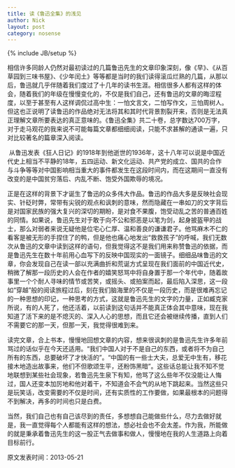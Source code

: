 ```yaml
---
title: 读《鲁迅全集》的浅见
author: Nick
layout: post
category: nosense
---
```

{% include JB/setup %}

  相信许多同龄人仍然对最初读过的几篇鲁迅先生的文章印象深刻，像《早》、《从百草园到三味书屋》、《少年闰土》等等都是当时的我们读得滚瓜烂熟的几篇，从那以后，鲁迅就几乎伴随着我们度过了十几年的读书生涯。相信很多人都有这样的体会，随着我们的年级在慢慢变化的，不仅是我们自己，还有鲁迅的文章的晦涩程度，以至于甚至有人这样调侃过高中生：一怕文言文，二怕写作文，三怕周树人。但这也正说明了读鲁迅的作品绝对无法将其和其时代背景割裂开来，否则是无法真正理解文章所要表达的真正意味的。《鲁迅全集》共二十卷，总字数达700万字，对于走马观花的我来说不可能每篇文章都细细阅读，只能不求甚解的通读一遍，只对比较著名的篇章深入阅读。

   从鲁迅发表《狂人日记》的1918年到他逝世的1936年，这十八年可以说是中国近代史上相当不平静的18年，五四运动、新文化运动、共产党的成立、国共的合作与斗争等等对中国影响相当重大的事件都发生在这段时间内，而在这期间一直没有改变的是中国贫穷落后、内乱不断、饱受外国欺辱的境况。

  正是在这样的背景下才诞生了鲁迅的众多伟大作品。鲁迅的作品大多是反映社会现实、针砭时弊，常带有尖锐的观点和讽刺的意味，然而隐藏在一串如刀的文字背后是对国家民族的强大复兴的深切的期盼，是对食不果腹，饱受动乱之苦的普通百姓的同情。如果说，鲁迅先生对于敢于向不公和邪恶是以笔为剑，起身披盔甲的战士，那么对弱者来说无疑他是位宅心仁厚、温和善良的谦谦君子。他骂麻木不仁的看客是被无形的手捏住了的鸭，但是他也痛心地发出“救救孩子”的呼喊，我们无数次从鲁迅的文章中读到这样的语句，但我觉得这不是我们用来称赞鲁迅的依据，而是鲁迅先生在数十年前用心血写下的反映中国现实的一面镜子。细细品味鲁迅的文章，你会发现自己在读一部以充满曲折和荒诞方式呈现在我们面前的中国近代史，稍微了解那一段历史的人会在作者的嬉笑怒骂中将自身置于那一个年代中，随着故事里一个个耐人寻味的情节或苦笑，或摇头、或拍案而起，最后陷入深思，这一段如“穿越”般的阅读旅程过后，刻在我们脑海里的不仅是一段历史，而是很难再忘记的一种思想的印记，一种思考的方式，这就是鲁迅先生的文字的力量，正如臧克家所说，有的人死了，他还活着，以前读到这句话并不能真正体会其中意味，现在我知道了活下来的是不熄灭的、深入人心的思想，而且它还会被继续传播，直到人们不需要它的那一天，但那一天，我觉得很难到来。

  读完文章，合上书本，慢慢地回想文章的内容，想来很讽刺的是鲁迅先生许多年前骂过的话似乎在今天还适用。“我们中国人对于不是自己的东西，或者将不为自己所有的东西，总要破坏了才快活的”。“中国的有一些士大夫，总爱无中生有，移花接木地造出故事来，他们不但歌颂生平，还粉饰黑暗”。这些话总能让我不知不觉地联想到某些社会现象，若鲁迅先生泉下有知，他骂了这么些年不仅没能让人悔过，国人还变本加厉地和他对着干，不知道会不会气的从地下跳起来。当然这些只是玩笑话，改变需要的不仅是时间，还有实质性的工作要做，如果最根本的问题得不到解决，再多的时间也只是白费。

  当然，我们自己也有自己该尽到的责任，多想想自己能做些什么，尽力去做好就是，我一直觉得每个人都能有这样的想法，想必社会也不会太差。作为我，所能做的就是秉承着鲁迅先生的这一股正气去做事和做人，慢慢地在我的人生道路上向着目标前行。

  原文发表时间：2013-05-21